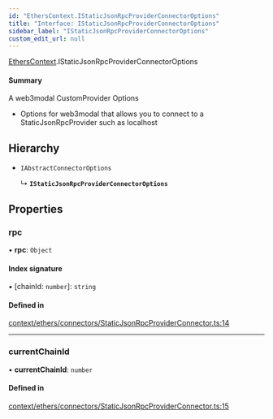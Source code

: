 ```yaml
---
id: "EthersContext.IStaticJsonRpcProviderConnectorOptions"
title: "Interface: IStaticJsonRpcProviderConnectorOptions"
sidebar_label: "IStaticJsonRpcProviderConnectorOptions"
custom_edit_url: null
---
```


[EthersContext](../modules/EthersContext.md).IStaticJsonRpcProviderConnectorOptions

#### Summary
A web3modal CustomProvider Options
- Options for web3modal that allows you to connect to a StaticJsonRpcProvider such as localhost

## Hierarchy

- `IAbstractConnectorOptions`

  ↳ **`IStaticJsonRpcProviderConnectorOptions`**

## Properties

### rpc

• **rpc**: `Object`

#### Index signature

▪ [chainId: `number`]: `string`

#### Defined in

[context/ethers/connectors/StaticJsonRpcProviderConnector.ts:14](https://github.com/scaffold-eth/eth-hooks/blob/c81c0d1/src/context/ethers/connectors/StaticJsonRpcProviderConnector.ts#L14)

___

### currentChainId

• **currentChainId**: `number`

#### Defined in

[context/ethers/connectors/StaticJsonRpcProviderConnector.ts:15](https://github.com/scaffold-eth/eth-hooks/blob/c81c0d1/src/context/ethers/connectors/StaticJsonRpcProviderConnector.ts#L15)
